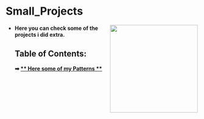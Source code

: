 # Small_Projects
<img align='right' src="https://upload.wikimedia.org/wikipedia/commons/7/76/Logo_Software_University_%28SoftUni%29_-_blue.png" width="230">

<ul>
  <li><strong>Here you can check some of the projects i did extra.</li>
    
## Table of Contents: 
➡ [** Here some of my Patterns **](https://github.com/Viktoria-Todorova/Small_Projects/tree/Projects/Patterns)
